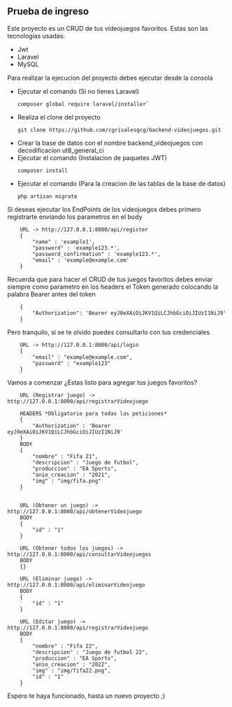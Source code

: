 ## Prueba de ingreso

Este proyecto es un CRUD de tus videojuegos favoritos.
Estas son las tecnologias usadas:

-   Jwt
-   Laravel
-   MySQL

Para realizar la ejecucion del proyecto debes ejecutar desde la consola

-   Ejecutar el comando (Si no tienes Laravel)
    ```
    composer global require laravel/installer`
    ```
-   Realiza el clone del proyecto
    ```
    git clone https://github.com/cgrisalesgcg/backend-videojuegos.git
    ```
-   Crear la base de datos con el nombre backend_videojuegos con decodificacion ut8_general_ci
-   Ejecutar el comando (Instalacion de paquetes JWT)
    ```
    composer install
    ```
-   Ejecutar el comando (Para la creacion de las tablas de la base de datos)
    ```
    php artisan migrate
    ```

Si deseas ejecutar los EndPoints de los videojuegos debes primero registrarte enviando los parametros en el body

```
    URL -> http://127.0.0.1:8000/api/register
    {
        "name" : 'example1',
        "password" : 'example123.*',
        "password_confirmation" : 'example123.*',
        "email" : 'example@example.com'
    }
```

Recuerda que para hacer el CRUD de tus juegos favoritos debes enviar siempre como parametro en los headers el Token generado colocando la palabra Bearer antes del token

```
    {
        "Authorization": 'Bearer eyJ0eXAiOiJKV1QiLCJhbGciOiJIUzI1NiJ9'
    }
```

Pero tranquilo, si se te olvido puedes consultarlo con tus credenciales

```
    URL -> http://127.0.0.1:8000/api/login
    {
        "email" : "example@example.com",
        "password" : "example123"
    }
```

Vamos a comenzar ¿Estas listo para agregar tus juegos favoritos?

```
    URL (Registrar juego) -> http://127.0.0.1:8000/api/registrarVideojuego

    HEADERS *Obligatorio para todas las peticiones*
    {
        "Authorization" : 'Bearer eyJ0eXAiOiJKV1QiLCJhbGciOiJIUzI1NiJ9'
    }
    BODY
    {
        "nombre" : "Fifa 21",
        "descripcion" : "Juego de futbol",
        "produccion" : "EA Sports",
        "anio_creacion" : "2021",
        "img" : "img/fifa.png"
    }


    URL (Obtener un juego) -> http://127.0.0.1:8000/api/obtenerVideojuego
    BODY
    {
        "id" : "1"
    }

    URL (Obtener todos los juegos) -> http://127.0.0.1:8000/api/consultarVideojuegos
    BODY
    {}

    URL (Eliminar juego) -> http://127.0.0.1:8000/api/eliminarVideojuego
    BODY
    {
        "id" : "1"
    }

    URL (Editar juego) -> http://127.0.0.1:8000/api/registrarVideojuego
    BODY
    {
        "nombre" : "Fifa 22",
        "descripcion" : "Juego de futbol 22",
        "produccion" : "EA Sports",
        "anio_creacion" : "2022",
        "img" : "img/fifa22.png",
        "id" : "1"
    }
```

Espero te haya funcionado, hasta un nuevo proyecto ;)
